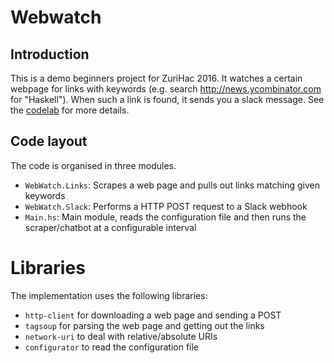 # Webwatch

## Introduction

This is a demo beginners project for ZuriHac 2016. It watches a certain webpage
for links with keywords (e.g. search http://news.ycombinator.com for "Haskell").
When such a link is found, it sends you a slack message. See the
[codelab](codelab/webwatch_codelab.md) for more details.

## Code layout

The code is organised in three modules.

- `WebWatch.Links`: Scrapes a web page and pulls out links matching given
  keywords
- `WebWatch.Slack`: Performs a HTTP POST request to a Slack webhook
- `Main.hs`: Main module, reads the configuration file and then runs the
  scraper/chatbot at a configurable interval

# Libraries

The implementation uses the following libraries:

- `http-client` for downloading a web page and sending a POST
- `tagsoup` for parsing the web page and getting out the links
- `network-uri` to deal with relative/absolute URIs
- `configurator` to read the configuration file
